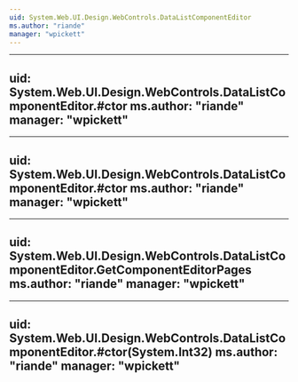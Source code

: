 ```yaml
---
uid: System.Web.UI.Design.WebControls.DataListComponentEditor
ms.author: "riande"
manager: "wpickett"
---
```


---
uid: System.Web.UI.Design.WebControls.DataListComponentEditor.#ctor
ms.author: "riande"
manager: "wpickett"
---

---
uid: System.Web.UI.Design.WebControls.DataListComponentEditor.#ctor
ms.author: "riande"
manager: "wpickett"
---

---
uid: System.Web.UI.Design.WebControls.DataListComponentEditor.GetComponentEditorPages
ms.author: "riande"
manager: "wpickett"
---

---
uid: System.Web.UI.Design.WebControls.DataListComponentEditor.#ctor(System.Int32)
ms.author: "riande"
manager: "wpickett"
---
